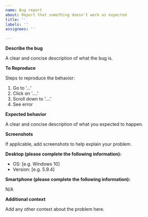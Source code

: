 ```yaml
---
name: Bug report
about: Report that something doesn't work as expected
title: ''
labels: ''
assignees: ''

---
```


**Describe the bug**

A clear and concise description of what the bug is.

**To Reproduce**

Steps to reproduce the behavior:

1. Go to '...'
2. Click on '....'
3. Scroll down to '....'
4. See error

**Expected behavior**

A clear and concise description of what you expected to happen.

**Screenshots**

If applicable, add screenshots to help explain your problem.

**Desktop (please complete the following information):**

 - OS: [e.g. Windows 10]
 - Version: [e.g. 5.9.4]

**Smartphone (please complete the following information):**

N/A

**Additional context**

Add any other context about the problem here.
